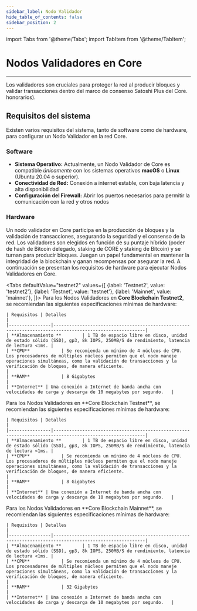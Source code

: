```yaml
---
sidebar_label: Nodo Validador
hide_table_of_contents: false
sidebar_position: 2
---
```


import Tabs from '@theme/Tabs';
import TabItem from '@theme/TabItem';

# Nodos Validadores en Core

---

Los validadores son cruciales para proteger la red al producir bloques y validar transacciones dentro del marco de consenso Satoshi Plus del Core. honorarios).

## Requisitos del sistema

Existen varios requisitos del sistema, tanto de software como de hardware, para configurar un Nodo Validador en la red Core.

### Software

- **Sistema Operativo:** Actualmente, un Nodo Validador de Core es compatible _únicamente_ con los sistemas operativos **macOS** o **Linux** (Ubuntu 20.04 o superior).
- **Conectividad de Red:** Conexión a internet estable, con baja latencia y alta disponibilidad
- **Configuración del Firewall:** Abrir los puertos necesarios para permitir la comunicación con la red y otros nodos

### Hardware

Un nodo validador en Core participa en la producción de bloques y la validación de transacciones, asegurando la seguridad y el consenso de la red. Los validadores son elegidos en función de su puntaje híbrido (poder de hash de Bitcoin delegado, staking de CORE y staking de Bitcoin) y se turnan para producir bloques. Juegan un papel fundamental en mantener la integridad de la blockchain y ganan recompensas por asegurar la red. A continuación se presentan los requisitos de hardware para ejecutar Nodos Validadores en Core.

<Tabs
defaultValue="testnet2"
values={[
{label: 'Testnet2', value: 'testnet2'},
{label: 'Testnet', value: 'testnet'},
{label: 'Mainnet', value: 'mainnet'},
]}> <TabItem value="testnet2">
Para los Nodos Validadores en **Core Blockchain Testnet2**, se recomiendan las siguientes especificaciones mínimas de hardware:

```
| Requisitos | Detalles                                                                                                    |  
|----------------|---------------------------------------------------------------------------------------------------------|
| **Almacenamiento **        | 1 TB de espacio libre en disco, unidad de estado sólido (SSD), gp3, 8k IOPS, 250MB/S de rendimiento, latencia de lectura <1ms. |
| **CPU**            | Se recomienda un mínimo de 4 núcleos de CPU. Los procesadores de múltiples núcleos permiten que el nodo maneje operaciones simultáneas, como la validación de transacciones y la verificación de bloques, de manera eficiente.                                                                                          |
| **RAM**            | 8 Gigabytes                                                                                         |
| **Internet** | Una conexión a Internet de banda ancha con velocidades de carga y descarga de 10 megabytes por segundo.   |
```

  </TabItem>
  <TabItem value="testnet">
    Para los Nodos Validadores en **Core Blockchain Testnet**, se recomiendan las siguientes especificaciones mínimas de hardware:

```
| Requisitos | Detalles                                                                                                    |  
|----------------|---------------------------------------------------------------------------------------------------------|
| **Almacenamiento **        | 1 TB de espacio libre en disco, unidad de estado sólido (SSD), gp3, 8k IOPS, 250MB/S de rendimiento, latencia de lectura <1ms. |
| **CPU**            | Se recomienda un mínimo de 4 núcleos de CPU. Los procesadores de múltiples núcleos permiten que el nodo maneje operaciones simultáneas, como la validación de transacciones y la verificación de bloques, de manera eficiente.                                                                                          |
| **RAM**            | 8 Gigabytes                                                                                         |
| **Internet** | Una conexión a Internet de banda ancha con velocidades de carga y descarga de 10 megabytes por segundo.   |
```

  </TabItem>
  <TabItem value="mainnet">
    Para los Nodos Validadores en **Core Blockchain Mainnet**, se recomiendan las siguientes especificaciones mínimas de hardware:

```
| Requisitos | Detalles                                                                                                    |  
|----------------|---------------------------------------------------------------------------------------------------------|
| **Almacenamiento **        | 1 TB de espacio libre en disco, unidad de estado sólido (SSD), gp3, 8k IOPS, 250MB/S de rendimiento, latencia de lectura <1ms. |
| **CPU**            | Se recomienda un mínimo de 4 núcleos de CPU. Los procesadores de múltiples núcleos permiten que el nodo maneje operaciones simultáneas, como la validación de transacciones y la verificación de bloques, de manera eficiente.                                                                                          |
| **RAM**            | 32 Gigabytes                                                                                         |
| **Internet** | Una conexión a Internet de banda ancha con velocidades de carga y descarga de 10 megabytes por segundo.   |
```

  </TabItem>
</Tabs>
